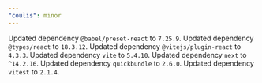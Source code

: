 ```yaml
---
"coulis": minor
---
```


Updated dependency `@babel/preset-react` to `7.25.9`.
Updated dependency `@types/react` to `18.3.12`.
Updated dependency `@vitejs/plugin-react` to `4.3.3`.
Updated dependency `vite` to `5.4.10`.
Updated dependency `next` to `^14.2.16`.
Updated dependency `quickbundle` to `2.6.0`.
Updated dependency `vitest` to `2.1.4`.

